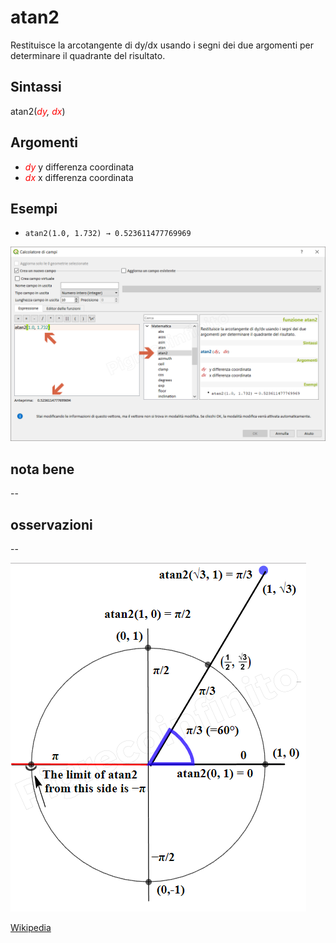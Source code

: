 # atan2

Restituisce la arcotangente di dy/dx usando i segni dei due argomenti per determinare il quadrante del risultato.

## Sintassi

atan2(_<span style="color:red;">dy</span>, <span style="color:red;">dx</span>_)

## Argomenti

* _<span style="color:red;">dy</span>_ y differenza coordinata
* _<span style="color:red;">dx</span>_ x differenza coordinata

## Esempi

* `atan2(1.0, 1.732) → 0.523611477769969`

![](../../img/matematica/atan2/atan21.png)

## nota bene

--

## osservazioni

--

![](../../img/matematica/atan2/atan22.png)

[Wikipedia](https://it.wikipedia.org/wiki/Arcotangente2)
